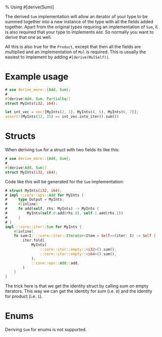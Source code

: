 % Using #[derive(Sum)]

The derived `Sum` implementation will allow an iterator of your type to be
summed together into a new instance of the type with all the fields added
together. Apart from the original types requiring an implementation of `Sum`, it
is also required that your type to implements `Add`. So normally you want to
derive that one as well.

All this is also true for the `Product`, except that then all the fields are
multiplied and an implementation of `Mul` is required. This is usually the
easiest to implement by adding `#[derive(MulSelf)]`.

# Example usage

```rust
# use derive_more::{Add, Sum};
#
#[derive(Add, Sum, PartialEq)]
struct MyInts(i32, i64);

let int_vec = vec![MyInts(2, 3), MyInts(4, 5), MyInts(6, 7)];
assert!(MyInts(12, 15) == int_vec.into_iter().sum())
```


# Structs

When deriving `Sum` for a struct with two fields its like this:

```rust
# use derive_more::{Add, Sum};
#
#[derive(Add, Sum)]
struct MyInts(i32, i64);
```

Code like this will be generated for the `Sum` implementation:

```rust
# struct MyInts(i32, i64);
# impl ::core::ops::Add for MyInts {
#     type Output = MyInts;
#     #[inline]
#     fn add(self, rhs: MyInts) -> MyInts {
#         MyInts(self.0.add(rhs.0), self.1.add(rhs.1))
#     }
# }
impl ::core::iter::Sum for MyInts {
    #[inline]
    fn sum<I: ::core::iter::Iterator<Item = Self>>(iter: I) -> Self {
        iter.fold(
            MyInts(
                ::core::iter::empty::<i32>().sum(),
                ::core::iter::empty::<i64>().sum(),
            ),
            ::core::ops::Add::add,
        )
    }
}
```

The trick here is that we get the identity struct by calling sum on empty
iterators.
This way we can get the identity for sum (i.e. `0`) and the identity for product
(i.e. `1`).

# Enums

Deriving `Sum` for enums is not supported.
